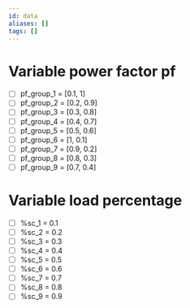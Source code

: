 ```yaml
---
id: data
aliases: []
tags: []
---
```


# Variable power factor pf

- [ ] pf_group_1 = [0.1, 1]
- [ ] pf_group_2 = [0.2, 0.9]
- [ ] pf_group_3 = [0.3, 0.8]
- [ ] pf_group_4 = [0.4, 0.7]
- [ ] pf_group_5 = [0.5, 0.6]
- [ ] pf_group_6 = [1, 0.1]
- [ ] pf_group_7 = [0.9, 0.2]
- [ ] pf_group_8 = [0.8, 0.3]
- [ ] pf_group_9 = [0.7, 0.4]

# Variable load percentage

- [ ] %sc_1 = 0.1
- [ ] %sc_2 = 0.2
- [ ] %sc_3 = 0.3
- [ ] %sc_4 = 0.4
- [ ] %sc_5 = 0.5
- [ ] %sc_6 = 0.6
- [ ] %sc_7 = 0.7
- [ ] %sc_8 = 0.8
- [ ] %sc_9 = 0.9
